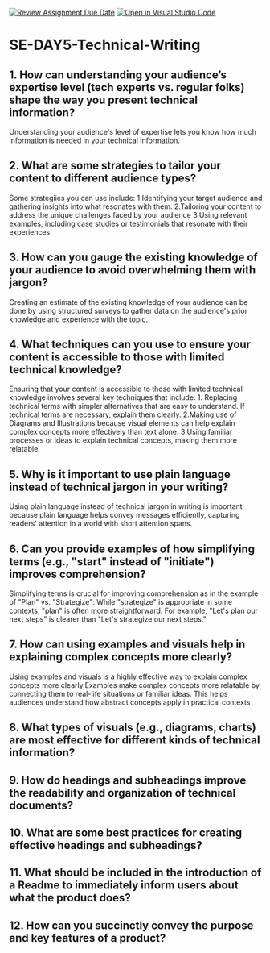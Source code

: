 [![Review Assignment Due Date](https://classroom.github.com/assets/deadline-readme-button-22041afd0340ce965d47ae6ef1cefeee28c7c493a6346c4f15d667ab976d596c.svg)](https://classroom.github.com/a/zsAR-pyY)
[![Open in Visual Studio Code](https://classroom.github.com/assets/open-in-vscode-2e0aaae1b6195c2367325f4f02e2d04e9abb55f0b24a779b69b11b9e10269abc.svg)](https://classroom.github.com/online_ide?assignment_repo_id=18495175&assignment_repo_type=AssignmentRepo)
# SE-DAY5-Technical-Writing
## 1. How can understanding your audience’s expertise level (tech experts vs. regular folks) shape the way you present technical information?
  Understanding your audience's level of expertise lets you know how much information is needed in your technical information.
## 2. What are some strategies to tailor your content to different audience types?
  Some strategiies you can use include:
    1.Identifying your target audience and gathering insights into what resonates with them.
    2.Tailoring your content to address the unique challenges faced by your audience
    3.Using relevant examples, including case studies or testimonials that resonate with their experiences
## 3. How can you gauge the existing knowledge of your audience to avoid overwhelming them with jargon?
   Creating an estimate of the existing knowledge of your audience can be done by using structured surveys to gather data on the audience's prior knowledge and experience with the topic.
## 4. What techniques can you use to ensure your content is accessible to those with limited technical knowledge?
  Ensuring that your content is accessible to those with limited technical knowledge involves several key techniques that include:
    1. Replacing technical terms with simpler alternatives that are easy to understand. If technical terms are necessary, explain them clearly.
    2.Making use of Diagrams and Illustrations because visual elements can help explain complex concepts more effectively than text alone.
    3.Using familiar processes or ideas to explain technical concepts, making them more relatable.
## 5. Why is it important to use plain language instead of technical jargon in your writing?
  Using plain language instead of technical jargon in writing is important because plain language helps convey messages efficiently, capturing readers' attention in a world with short attention spans.
## 6. Can you provide examples of how simplifying terms (e.g., "start" instead of "initiate") improves comprehension?
  Simplifying terms is crucial for improving comprehension as in the example of "Plan" vs. "Strategize": While "strategize" is appropriate in some contexts, "plan" is often more straightforward. For example, "Let's plan our next steps" is clearer than "Let's strategize our next steps."
## 7. How can using examples and visuals help in explaining complex concepts more clearly?
  Using examples and visuals is a highly effective way to explain complex concepts more clearly.Examples make complex concepts more relatable by connecting them to real-life situations or familiar ideas. This helps audiences understand how abstract concepts apply in practical contexts
## 8. What types of visuals (e.g., diagrams, charts) are most effective for different kinds of technical information?

## 9. How do headings and subheadings improve the readability and organization of technical documents?
## 10. What are some best practices for creating effective headings and subheadings?
## 11. What should be included in the introduction of a Readme to immediately inform users about what the product does?
## 12. How can you succinctly convey the purpose and key features of a product?
